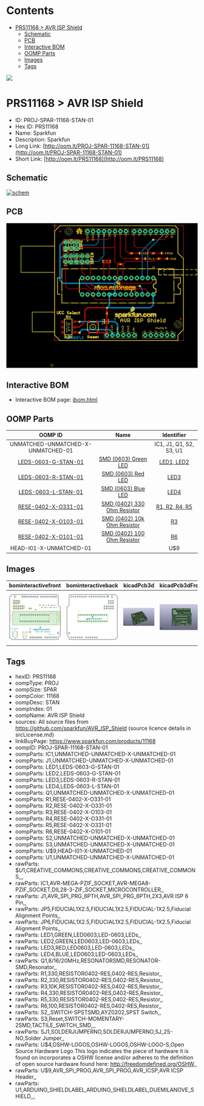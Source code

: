 



Contents
========

* [PRS11168 > AVR ISP Shield](#prs11168--avr-isp-shield)
	* [Schematic](#schematic)
	* [PCB](#pcb)
	* [Interactive BOM](#interactive-bom)
	* [OOMP Parts](#oomp-parts)
	* [Images](#images)
	* [Tags](#tags)
  
![][im]
# PRS11168 > AVR ISP Shield

- ID: PROJ-SPAR-11168-STAN-01
- Hex ID: PRS11168
- Name: Sparkfun
- Description: Sparkfun
- Long Link: [http://oom.lt/PROJ-SPAR-11168-STAN-01](http://oom.lt/PROJ-SPAR-11168-STAN-01)
- Short Link: [http://oom.lt/PRS11168](http://oom.lt/PRS11168)

## Schematic
  
[![schem](eagleSchemImage.png)](eagleSchemImage.png)
## PCB
  
[![pcb](eagleImage.png)](eagleImage.png)
## Interactive BOM

- Interactive BOM page: [ibom.html](https://htmlpreview.github.io/?https://github.com/oomlout/oomlout_OOMP_projects/blob/main/PROJ-SPAR-11168-STAN-01/kicad/bom/ibom.html)

## OOMP Parts
  

|OOMP ID|Name|Identifier|
| :---: | :---: | :---: |
|UNMATCHED-UNMATCHED-X-UNMATCHED-01||IC1, J1, Q1, S2, S3, U1|
|[LEDS-0603-G-STAN-01](https://github.com/oomlout/oomlout_OOMP_parts/tree/main/LEDS-0603-G-STAN-01/)|[SMD (0603) Green LED](https://github.com/oomlout/oomlout_OOMP_parts/tree/main/LEDS-0603-G-STAN-01/)|[LED1, LED2](https://github.com/oomlout/oomlout_OOMP_parts/tree/main/LEDS-0603-G-STAN-01/)|
|[LEDS-0603-R-STAN-01](https://github.com/oomlout/oomlout_OOMP_parts/tree/main/LEDS-0603-R-STAN-01/)|[SMD (0603) Red LED](https://github.com/oomlout/oomlout_OOMP_parts/tree/main/LEDS-0603-R-STAN-01/)|[LED3](https://github.com/oomlout/oomlout_OOMP_parts/tree/main/LEDS-0603-R-STAN-01/)|
|[LEDS-0603-L-STAN-01](https://github.com/oomlout/oomlout_OOMP_parts/tree/main/LEDS-0603-L-STAN-01/)|[SMD (0603) Blue LED](https://github.com/oomlout/oomlout_OOMP_parts/tree/main/LEDS-0603-L-STAN-01/)|[LED4](https://github.com/oomlout/oomlout_OOMP_parts/tree/main/LEDS-0603-L-STAN-01/)|
|[RESE-0402-X-O331-01](https://github.com/oomlout/oomlout_OOMP_parts/tree/main/RESE-0402-X-O331-01/)|[SMD (0402) 330 Ohm Resistor](https://github.com/oomlout/oomlout_OOMP_parts/tree/main/RESE-0402-X-O331-01/)|[R1, R2, R4, R5](https://github.com/oomlout/oomlout_OOMP_parts/tree/main/RESE-0402-X-O331-01/)|
|[RESE-0402-X-O103-01](https://github.com/oomlout/oomlout_OOMP_parts/tree/main/RESE-0402-X-O103-01/)|[SMD (0402) 10k Ohm Resistor](https://github.com/oomlout/oomlout_OOMP_parts/tree/main/RESE-0402-X-O103-01/)|[R3](https://github.com/oomlout/oomlout_OOMP_parts/tree/main/RESE-0402-X-O103-01/)|
|[RESE-0402-X-O101-01](https://github.com/oomlout/oomlout_OOMP_parts/tree/main/RESE-0402-X-O101-01/)|[SMD (0402) 100 Ohm Resistor](https://github.com/oomlout/oomlout_OOMP_parts/tree/main/RESE-0402-X-O101-01/)|[R6](https://github.com/oomlout/oomlout_OOMP_parts/tree/main/RESE-0402-X-O101-01/)|
|HEAD-I01-X-UNMATCHED-01||U$9|

## Images
  
  

|bominteractivefront|bominteractiveback|kicadPcb3d|kicadPcb3dFront|kicadPcb3dBack|kicadSchem|eagleImage|eagleSchemImage|pcbdraw|pcbdrawback|
| :---: | :---: | :---: | :---: | :---: | :---: | :---: | :---: | :---: | :---: |
|[![bominteractivefront](bomFront_140.png)](bomFront.png)|[![bominteractiveback](bomBack_140.png)](bomBack.png)|[![kicadPcb3d](kicadPcb3d_140.png)](kicadPcb3d.png)|[![kicadPcb3dFront](kicadPcb3dFront_140.png)](kicadPcb3dFront.png)|[![kicadPcb3dBack](kicadPcb3dBack_140.png)](kicadPcb3dBack.png)|[![kicadSchem](kicadSchem_140.png)](kicadSchem.png)|[![eagleImage](eagleImage_140.png)](eagleImage.png)|[![eagleSchemImage](eagleSchemImage_140.png)](eagleSchemImage.png)|[![pcbdraw](pcbdraw_140.png)](pcbdraw.png)|[![pcbdrawback](pcbdrawBack_140.png)](pcbdrawBack.png)|

## Tags

- hexID: PRS11168
- oompType: PROJ
- oompSize: SPAR
- oompColor: 11168
- oompDesc: STAN
- oompIndex: 01
- oompName: AVR ISP Shield
- sources: All source files from https://github.com/sparkfun/AVR_ISP_Shield (source licence details in srcLicense.md)
- linkBuyPage: https://www.sparkfun.com/products/11168
- oompID: PROJ-SPAR-11168-STAN-01
- oompParts: IC1,UNMATCHED-UNMATCHED-X-UNMATCHED-01
- oompParts: J1,UNMATCHED-UNMATCHED-X-UNMATCHED-01
- oompParts: LED1,LEDS-0603-G-STAN-01
- oompParts: LED2,LEDS-0603-G-STAN-01
- oompParts: LED3,LEDS-0603-R-STAN-01
- oompParts: LED4,LEDS-0603-L-STAN-01
- oompParts: Q1,UNMATCHED-UNMATCHED-X-UNMATCHED-01
- oompParts: R1,RESE-0402-X-O331-01
- oompParts: R2,RESE-0402-X-O331-01
- oompParts: R3,RESE-0402-X-O103-01
- oompParts: R4,RESE-0402-X-O331-01
- oompParts: R5,RESE-0402-X-O331-01
- oompParts: R6,RESE-0402-X-O101-01
- oompParts: S2,UNMATCHED-UNMATCHED-X-UNMATCHED-01
- oompParts: S3,UNMATCHED-UNMATCHED-X-UNMATCHED-01
- oompParts: U$9,HEAD-I01-X-UNMATCHED-01
- oompParts: U1,UNMATCHED-UNMATCHED-X-UNMATCHED-01
- rawParts: $$U$1,CREATIVE_COMMONS,CREATIVE_COMMONS,CREATIVE_COMMONS,,,
- rawParts: IC1,AVR-MEGA-PZIF_SOCKET,AVR-MEGA8-PZIF_SOCKET,DIL28-3-ZIF_SOCKET,MICROCONTROLLER,,
- rawParts: J1,AVR_SPI_PRG_6PTH,AVR_SPI_PRG_6PTH,2X3,AVR ISP 6 Pin,,
- rawParts: JP5,FIDUCIAL1X2.5,FIDUCIAL1X2.5,FIDUCIAL-1X2.5,Fiducial Alignment Points,,
- rawParts: JP6,FIDUCIAL1X2.5,FIDUCIAL1X2.5,FIDUCIAL-1X2.5,Fiducial Alignment Points,,
- rawParts: LED1,GREEN,LED0603,LED-0603,LEDs,,
- rawParts: LED2,GREEN,LED0603,LED-0603,LEDs,,
- rawParts: LED3,RED,LED0603,LED-0603,LEDs,,
- rawParts: LED4,BLUE,LED0603,LED-0603,LEDs,,
- rawParts: Q1,8/16/20MHz,RESONATORSMD,RESONATOR-SMD,Resonator,,
- rawParts: R1,330,RESISTOR0402-RES,0402-RES,Resistor,,
- rawParts: R2,330,RESISTOR0402-RES,0402-RES,Resistor,,
- rawParts: R3,10K,RESISTOR0402-RES,0402-RES,Resistor,,
- rawParts: R4,330,RESISTOR0402-RES,0402-RES,Resistor,,
- rawParts: R5,330,RESISTOR0402-RES,0402-RES,Resistor,,
- rawParts: R6,100,RESISTOR0402-RES,0402-RES,Resistor,,
- rawParts: S2,,SWITCH-SPSTSMD,AYZ0202,SPST Switch,,
- rawParts: S3,Reset,SWITCH-MOMENTARY-2SMD,TACTILE_SWITCH_SMD,,,
- rawParts: SJ1,SOLDERJUMPERNO,SOLDERJUMPERNO,SJ_2S-NO,Solder Jumper,,
- rawParts: U$4,OSHW-LOGOS,OSHW-LOGOS,OSHW-LOGO-S,Open Source Hardware Logo This logo indicates the piece of hardware it is found on incorporates a OSHW license and/or adheres to the definition of open source hardware found here: http://freedomdefined.org/OSHW,,
- rawParts: U$9,AVR_SPI_PROG,AVR_SPI_PROG,AVR_ICSP,AVR ICSP Header,,
- rawParts: U1,ARDUINO_SHIELDLABEL,ARDUINO_SHIELDLABEL,DUEMILANOVE_SHIELD,,,



[im]: kicadPcb3d_450.png
